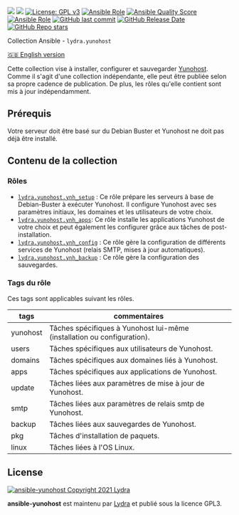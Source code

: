 [![](https://img.shields.io/liberapay/receives/cchaudier.svg?logo=liberapay)](https://liberapay.com/cchaudier/donate)
[![](https://lab.frogg.it/lydra/yunohost/ansible-yunohost/badges/main/pipeline.svg)](https://lab.frogg.it/lydra/yunohost/ansible-yunohost/-/pipelines)
[![License: GPL v3](https://img.shields.io/badge/License-GPL%20v3-blue.svg)](http://www.gnu.org/licenses/gpl-3.0)
[![Ansible Role](https://img.shields.io/ansible/role/56544)](https://galaxy.ansible.com/lydra/yunohost)
[![Ansible Quality Score](https://img.shields.io/ansible/quality/56544)](https://galaxy.ansible.com/lydra/yunohost)
[![Ansible Role](https://img.shields.io/ansible/role/d/56544)](https://galaxy.ansible.com/lydra/yunohost)
[![GitHub last commit](https://img.shields.io/github/last-commit/LydraFr/ansible-yunohost)](https://github.com/LydraFr/ansible-yunohost)
[![GitHub Release Date](https://img.shields.io/github/release-date/LydraFr/ansible-yunohost)](https://github.com/LydraFr/ansible-yunohost)
[![GitHub Repo stars](https://img.shields.io/github/stars/LydraFr/ansible-yunohost?style=social)](https://github.com/LydraFr/ansible-yunohost)

 Collection Ansible - `lydra.yunohost`

[🇬🇧 English version](README.md)

Cette collection vise à installer, configurer et sauvegarder [Yunohost](https://yunohost.org/#/).
Comme il s'agit d'une collection indépendante, elle peut être publiée selon sa propre cadence de publication. De plus, les rôles qu'elle contient sont mis à jour indépendamment.

## Prérequis

Votre serveur doit être basé sur du Debian Buster et Yunohost ne doit pas déjà être installé.

## Contenu de la collection

### Rôles

- [`lydra.yunohost.ynh_setup`](roles/ynh_setup/README-FR.md) : Ce rôle prépare les serveurs à base de Debian-Buster à exécuter Yunohost. Il configure Yunohost avec ses paramètres initiaux, les domaines et les utilisateurs de votre choix.
- [`lydra.yunohost.ynh_apps`](roles/ynh_apps/README-FR.md): Ce rôle installe les applications Yunohost de votre choix et peut également les configurer grâce aux tâches de post-installation.
- [`lydra.yunohost.ynh_config`](roles/ynh_config/README-FR.md) : Ce rôle gère la configuration de différents services de Yunohost (relais SMTP, mises à jour automatiques).
- [`lydra.yunohost.ynh_backup`](roles/ynh_backup/README-FR.md) : Ce rôle gère la configuration des sauvegardes.

### Tags du rôle

Ces tags sont applicables suivant les rôles.

|tags|commentaires|
|----|-------|
|yunohost|Tâches spécifiques à Yunohost lui-même (installation ou configuration).|
|users|Tâches spécifiques aux utilisateurs de Yunohost.|
|domains|Tâches spécifiques aux domaines liés à Yunohost.|
|apps|Tâches spécifiques aux applications de Yunohost.|
|update|Tâches liées aux paramètres de mise à jour de Yunohost.|
|smtp|Tâches liées aux paramètres de relais smtp de Yunohost.|
|backup|Tâches liées aux sauvegardes de Yunohost.|
|pkg|Tâches d'installation de paquets.|
|linux|Tâches liées à l'OS Linux.|

## License

[![ansible-yunohost Copyright 2021 Lydra](https://www.gnu.org/graphics/gplv3-with-text-136x68.png)](https://choosealicense.com/licenses/gpl-3.0/)

**ansible-yunohost** est maintenu par [Lydra](https://lydra.fr/) et publié sous la licence GPL3.
